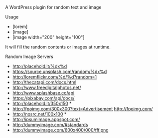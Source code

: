 A WordPress plugin for random text and image

Usage

 * [lorem]
 * [image]
 * [image width="200" height="100"]

It will fill the random contents or images at runtime.

Random Image Servers

 * http://placehold.it/%dx%d
 * https://source.unsplash.com/random/%dx%d
 * http://loremflickr.com/%d/%d?random=1
 * http://thecatapi.com/docs.html
 * http://www.freedigitalphotos.net/
 * http://www.splashbase.co/api
 * https://pixabay.com/api/docs/
 * http://placehold.it/350x150 *
 * http://fpoimg.com/300x300?text=Advertisement http://fpoimg.com/
 * http://nosrc.net/100x100 *
 * http://ipsumimage.appspot.com/
 * http://dummyimage.com/#standards
 * http://dummyimage.com/600x400/000/fff.png
